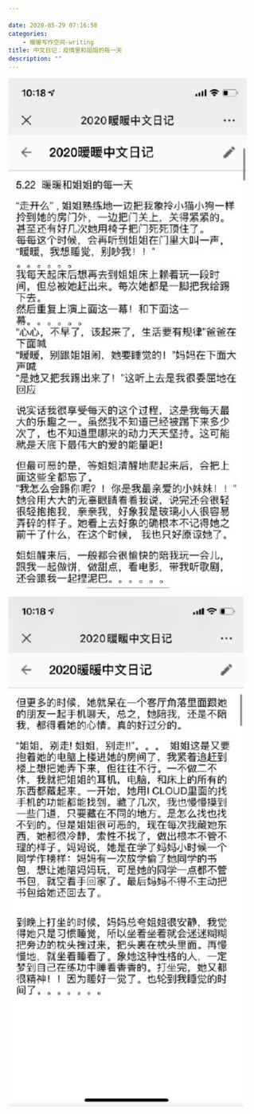```yaml
---

date: 2020-05-29 07:16:50
categories:
    - 暖暖写作空间-writing
title: 中文日记：疫情里和姐姐的每一天
description: ""
---
```


![](image_0.png)

![](image_1.png)